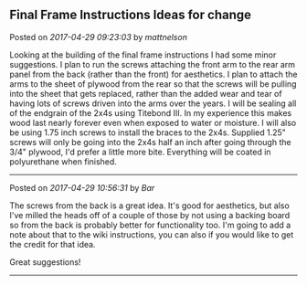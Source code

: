 ## Final Frame Instructions Ideas for change
Posted on *2017-04-29 09:23:03* by *mattnelson*

Looking at the building of the final frame instructions I had some minor suggestions.  I plan to run the screws attaching the front arm to the rear arm panel from the back (rather than the front) for aesthetics.  I plan to attach the arms to the sheet of plywood from the rear so that the screws will be pulling into the sheet that gets replaced, rather than the added wear and tear of having lots of screws driven into the arms over the years.  I will be sealing all of the endgrain of the 2x4s using Titebond III.  In my experience this makes wood last nearly forever even when exposed to water or moisture.  I will also be using 1.75 inch screws to install the braces to the 2x4s.  Supplied 1.25" screws will only be going into the 2x4s half an inch after going through the 3/4" plywood, I'd prefer a little more bite.  Everything will be coated in polyurethane when finished.

---

Posted on *2017-04-29 10:56:31* by *Bar*

The screws from the back is a great idea. It's good for aesthetics, but also I've milled the heads off of a couple of those by not using a backing board so from the back is probably better for functionality too. I'm going to add a note about that to the wiki instructions, you can also if you would like to get the credit for that idea.

Great suggestions!

---


